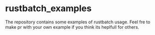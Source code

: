# rustbatch_examples

The repository contains some examples of rustbatch usage. Feel fre to make pr with your own example if you think its heplfull for others.
